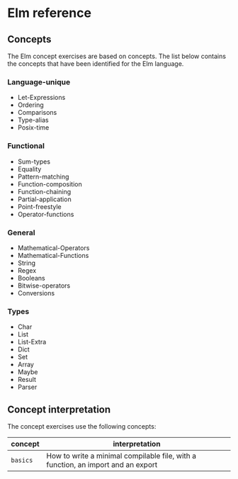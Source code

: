 # Elm reference

## Concepts

The Elm concept exercises are based on concepts. The list below contains the concepts that have been identified for the Elm language.

### Language-unique

- Let-Expressions
- Ordering
- Comparisons
- Type-alias
- Posix-time

### Functional

- Sum-types
- Equality
- Pattern-matching
- Function-composition
- Function-chaining
- Partial-application
- Point-freestyle
- Operator-functions

### General

- Mathematical-Operators
- Mathematical-Functions
- String
- Regex
- Booleans
- Bitwise-operators
- Conversions

### Types

- Char
- List
- List-Extra
- Dict
- Set
- Array
- Maybe
- Result
- Parser


## Concept interpretation

The concept exercises use the following concepts:

| concept                  | interpretation |
| --- | --- |
| `basics`                 | How to write a minimal compilable file, with a function, an import and an export |

[basics]: ../../../reference/concepts/basics.md
